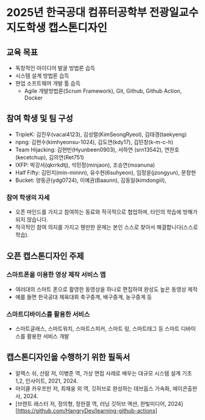 # 2025년 한국공대 컴퓨터공학부 전광일교수 지도학생 캡스톤디자인 

## 교육 목표
  * 독창적인 아이디어 발굴 방법론 습득
  * 시스템 설계 방법론 습득
  * 현업 소프트웨어 개발 툴 습득
    * Agile 개발방법론(Scrum Framework), Git, Github, Github Action, Docker
   
## 참여 학생 및 팀 구성
 * TripleK:  김진우(vacal4123), 김성렬(KimSeongRyeol),  김태경(taekyeng)
 * npng: 김현수(kimhyeonsu-1024), 김도연(kdy17), 김민창(k-m-c-h)
 * Team Hijacking: 김현빈(Hyunbeen0903), 서하연 (srn13542), 연찬호(kecetchup), 김의연(Ret751)
 * IXFP: 박강서(qkrrkdtj), 석민정(minjaon), 조승연(moanuna)
 * Half Fifty: 김민지(min-minnn), 유수현(6suhyeon), 임정윤(jzongyun), 문창현
 * Bucket: 양동균(ydg0724), 이예권(Baaunn), 김동일(kimdongiil),
     
### 참여 학생의 자세
 * 오픈 마인드를 가지고 참여하는 동료와 적극적으로 협업하며, 타인의 학습에 방해가 되지 않습니다.
 * 적극적인 참여 의지를 가지고 웬만한 문제는 본인 스스로 찾아서 해결합니다(스스로 학습).

## 오픈 캡스톤디자인 주제

### 스마트폰을 이용한 영상 제작 서비스 앱
  * 여러대의 스마트 폰으로 촬영한 동영상을 하나로 편집하여 완성도 높은 동영상 제작
  * 예를 들면 한국공대 체육대회 축구중계, 배구중계, 농구중계 등

### 스마트디바이스를 활용한 서비스
  * 스마트글래스, 스마트워치, 스마트스피커, 스마트 링, 스마트태그 등 스마트 디바이스를 활용한 서비스 개발

## 캡스톤디자인을 수행하기 위한 필독서

  * 알렉스 쉬, 산람 저, 이병준 역, 가상 면접 사례로 배우는 대규모 시스템 설계 기초 1,2, 인사이트, 2021, 2024.
  * 마이클 카우프만 저, 최재웅 외 역, 깃허브로 완성하는 데브옵스 가속화, 에이콘출판사, 2024.
  * [브렌트 래스터 저, 정의형, 정한결 역, 러닝 깃허브 액션, 한빛미디어, 2024] [https://github.com/HangryDev/learning-github-actions]

